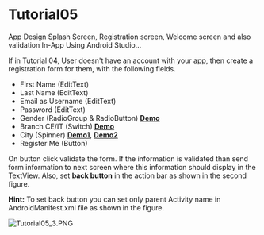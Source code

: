 # Tutorial05
App Design Splash Screen, Registration screen, Welcome screen and also validation In-App Using Android Studio...

If in Tutorial 04, User doesn't have an account with your app, then create a registration form for them, with the following fields.

-   First Name (EditText)
-   Last Name (EditText)
-   Email as Username (EditText)
-   Password (EditText)
-   Gender (RadioGroup & RadioButton)  **[Demo](https://www.mkyong.com/android/android-radio-buttons-example/)**
-   Branch CE/IT (Switch)  **[Demo](https://www.viralandroid.com/2015/11/android-switch-button-example.html)**
-   City (Spinner)  **[Demo1](https://stackoverflow.com/questions/4029261/populating-spinner-directly-in-the-layout-xml)**, **[Demo2](https://stackoverflow.com/questions/10331854/how-to-get-spinner-selected-item-value-to-string/38407969)**
-   Register Me (Button)

On button click validate the form. If the information is validated than send form information to next screen where this information should display in the TextView. Also, set  **back button**  in the action bar as shown in the second figure.

**Hint:** To set back button you can set only parent Activity name in AndroidManifest.xml file as shown in the figure.

![Tutorial05_3.PNG](https://canvas.instructure.com/courses/2150560/files/100709329/preview)
